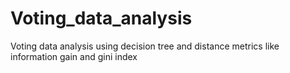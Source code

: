 # Voting_data_analysis
Voting data analysis using decision tree and distance metrics like information gain and gini index

